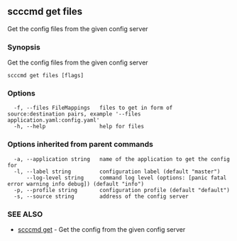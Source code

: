 ## scccmd get files

Get the config files from the given config server

### Synopsis

Get the config files from the given config server

```
scccmd get files [flags]
```

### Options

```
  -f, --files FileMappings   files to get in form of source:destination pairs, example '--files application.yaml:config.yaml'
  -h, --help                 help for files
```

### Options inherited from parent commands

```
  -a, --application string   name of the application to get the config for
  -l, --label string         configuration label (default "master")
      --log-level string     command log level (options: [panic fatal error warning info debug]) (default "info")
  -p, --profile string       configuration profile (default "default")
  -s, --source string        address of the config server
```

### SEE ALSO

* [scccmd get](scccmd_get.md)	 - Get the config from the given config server

